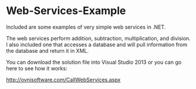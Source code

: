 # Web-Services-Example
Included are some examples of very simple web services in .NET.

The web services perform addition, subtraction, multiplication, and division.  I also included one that accesses a database and will pull information from the database and return it in XML.

You can download the solution file into Visual Studio 2013 or you can go here to see how it works:

http://ovnisoftware.com/CallWebServices.aspx

